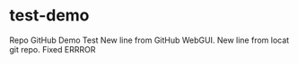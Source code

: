 # test-demo
Repo GitHub Demo Test
New line from GitHub WebGUI.
New line from locat git repo.
Fixed ERRROR
